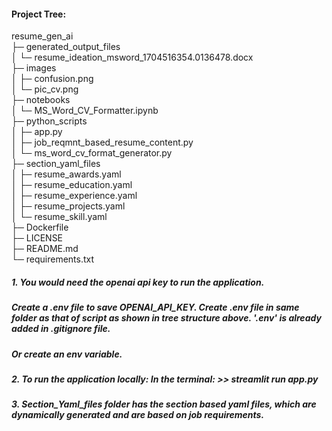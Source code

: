 #### Project Tree:

resume_gen_ai                                            
├─ generated_output_files                                
│  └─ resume_ideation_msword_1704516354.0136478.docx     
├─ images                                                
│  ├─ confusion.png                                      
│  └─ pic_cv.png                                         
├─ notebooks                                             
│  └─ MS_Word_CV_Formatter.ipynb                         
├─ python_scripts     
│  ├─ app.py                                             
│  ├─ job_reqmnt_based_resume_content.py                 
│  └─ ms_word_cv_format_generator.py                     
├─ section_yaml_files                                    
│  ├─ resume_awards.yaml                                 
│  ├─ resume_education.yaml                              
│  ├─ resume_experience.yaml                             
│  ├─ resume_projects.yaml                               
│  └─ resume_skill.yaml                                  
├─ Dockerfile                                            
├─ LICENSE                                               
├─ README.md                                             
└─ requirements.txt                                      


##### 1.  You would need the openai api key to run the application.
  ##### Create a .env file to save OPENAI_API_KEY. Create .env file in same folder as that of script as shown in tree structure above. '.env' is already added in .gitignore file.
  ##### Or create an env variable.

##### 2.  To run the application locally: In the terminal:          >> streamlit run app.py

##### 3. Section_Yaml_files folder has the section based yaml files, which are dynamically generated and are based on job requirements.
